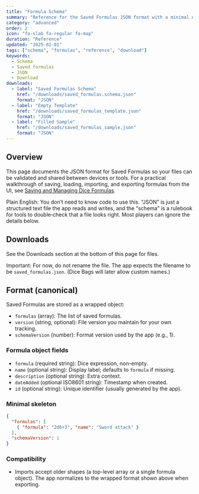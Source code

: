 ```yaml
---
title: "Formula Schema"
summary: "Reference for the Saved Formulas JSON format with a minimal example and local downloads."
category: "advanced"
order: 2
icon: "fa-slab fa-regular fa-map"
duration: "Reference"
updated: "2025-02-01"
tags: ["schema", "formulas", "reference", "download"]
keywords:
  - Schema
  - Saved formulas
  - JSON
  - Download
downloads:
  - label: "Saved Formulas Schema"
    href: "/downloads/saved_formulas.schema.json"
    format: "JSON"
  - label: "Empty Template"
    href: "/downloads/saved_formulas_template.json"
    format: "JSON"
  - label: "Filled Sample"
    href: "/downloads/saved_formulas_sample.json"
    format: "JSON"
---
```

## Overview

This page documents the JSON format for Saved Formulas so your files can be validated and shared between devices or tools. For a practical walkthrough of saving, loading, importing, and exporting formulas from the UI, see [Saving and Managing Dice Formulas](/resources/saving-and-managing-dice-formulas/).

Plain English: You don’t need to know code to use this. “JSON” is just a structured text file the app reads and writes, and the “schema” is a rulebook for tools to double‑check that a file looks right. Most players can ignore the details below.

## Downloads

See the Downloads section at the bottom of this page for files.

Important: For now, do not rename the file. The app expects the filename to be `saved_formulas.json`. (Dice Bags will later allow custom names.)

## Format (canonical)

Saved Formulas are stored as a wrapped object:

- `formulas` (array): The list of saved formulas.
- `version` (string, optional): File version you maintain for your own tracking.
- `schemaVersion` (number): Format version used by the app (e.g., 1).

### Formula object fields

- `formula` (required string): Dice expression, non-empty.
- `name` (optional string): Display label; defaults to `formula` if missing.
- `description` (optional string): Extra context.
- `dateAdded` (optional ISO8601 string): Timestamp when created.
- `id` (optional string): Unique identifier (usually generated by the app).

### Minimal skeleton

```json
{
  "formulas": [
    { "formula": "2d6+3", "name": "Sword attack" }
  ],
  "schemaVersion": 1
}
```

### Compatibility

- Imports accept older shapes (a top-level array or a single formula object). The app normalizes to the wrapped format shown above when exporting.
